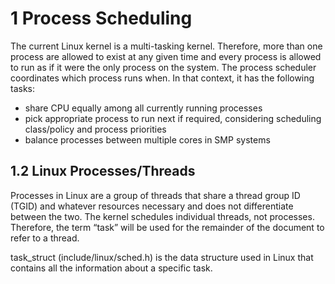 # 1 Process Scheduling

The current Linux kernel is a multi-tasking kernel. Therefore, more than one process are allowed to exist at any given time and every process is allowed to run as if it were the only process on the 
system. The process scheduler coordinates which process runs when. In that context, it has the following tasks:

* share CPU equally among all currently running processes 
* pick appropriate process to run next if required, considering scheduling class/policy and process priorities
* balance processes between multiple cores in SMP systems

## 1.2 Linux Processes/Threads

Processes in Linux are a group of threads that share a thread group ID (TGID) and whatever resources necessary and does not differentiate between the two. The kernel schedules individual threads, not processes. Therefore, the term “task” will be used for the remainder of the document to refer to a thread.

task_struct (include/linux/sched.h) is the data structure used in Linux that contains all the information about a specific task.









